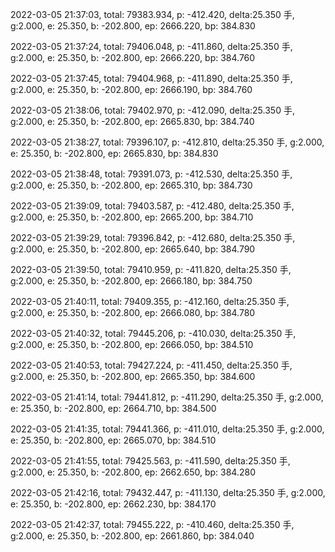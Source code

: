 2022-03-05 21:37:03, total: 79383.934, p: -412.420, delta:25.350 手, g:2.000, e: 25.350, b: -202.800, ep: 2666.220, bp: 384.830

2022-03-05 21:37:24, total: 79406.048, p: -411.860, delta:25.350 手, g:2.000, e: 25.350, b: -202.800, ep: 2666.220, bp: 384.760

2022-03-05 21:37:45, total: 79404.968, p: -411.890, delta:25.350 手, g:2.000, e: 25.350, b: -202.800, ep: 2666.190, bp: 384.760

2022-03-05 21:38:06, total: 79402.970, p: -412.090, delta:25.350 手, g:2.000, e: 25.350, b: -202.800, ep: 2665.830, bp: 384.740

2022-03-05 21:38:27, total: 79396.107, p: -412.810, delta:25.350 手, g:2.000, e: 25.350, b: -202.800, ep: 2665.830, bp: 384.830

2022-03-05 21:38:48, total: 79391.073, p: -412.530, delta:25.350 手, g:2.000, e: 25.350, b: -202.800, ep: 2665.310, bp: 384.730

2022-03-05 21:39:09, total: 79403.587, p: -412.480, delta:25.350 手, g:2.000, e: 25.350, b: -202.800, ep: 2665.200, bp: 384.710

2022-03-05 21:39:29, total: 79396.842, p: -412.680, delta:25.350 手, g:2.000, e: 25.350, b: -202.800, ep: 2665.640, bp: 384.790

2022-03-05 21:39:50, total: 79410.959, p: -411.820, delta:25.350 手, g:2.000, e: 25.350, b: -202.800, ep: 2666.180, bp: 384.750

2022-03-05 21:40:11, total: 79409.355, p: -412.160, delta:25.350 手, g:2.000, e: 25.350, b: -202.800, ep: 2666.080, bp: 384.780

2022-03-05 21:40:32, total: 79445.206, p: -410.030, delta:25.350 手, g:2.000, e: 25.350, b: -202.800, ep: 2666.050, bp: 384.510

2022-03-05 21:40:53, total: 79427.224, p: -411.450, delta:25.350 手, g:2.000, e: 25.350, b: -202.800, ep: 2665.350, bp: 384.600

2022-03-05 21:41:14, total: 79441.812, p: -411.290, delta:25.350 手, g:2.000, e: 25.350, b: -202.800, ep: 2664.710, bp: 384.500

2022-03-05 21:41:35, total: 79441.366, p: -411.010, delta:25.350 手, g:2.000, e: 25.350, b: -202.800, ep: 2665.070, bp: 384.510

2022-03-05 21:41:55, total: 79425.563, p: -411.590, delta:25.350 手, g:2.000, e: 25.350, b: -202.800, ep: 2662.650, bp: 384.280

2022-03-05 21:42:16, total: 79432.447, p: -411.130, delta:25.350 手, g:2.000, e: 25.350, b: -202.800, ep: 2662.230, bp: 384.170

2022-03-05 21:42:37, total: 79455.222, p: -410.460, delta:25.350 手, g:2.000, e: 25.350, b: -202.800, ep: 2661.860, bp: 384.040
